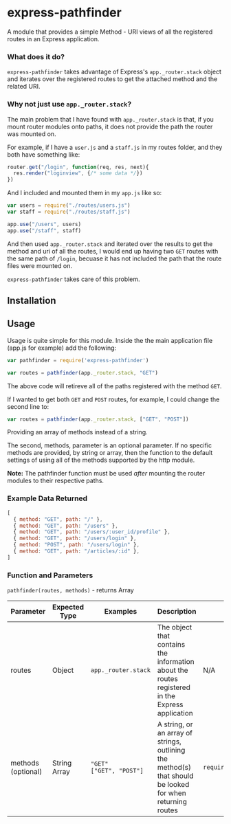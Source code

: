 # express-pathfinder
A module that provides a simple Method - URI views of all the registered routes in an Express application.

### What does it do?
`express-pathfinder` takes advantage of Express's `app._router.stack` object and iterates over the registered routes to get the attached method and the related URI.

### Why not just use `app._router.stack`?
The main problem that I have found with `app._router.stack` is that, if you mount router modules onto paths, it does not provide the path the router was mounted on.

For example, if I have a `user.js` and a `staff.js` in my routes folder, and they both have something like:

```js
router.get("/login", function(req, res, next){
  res.render("loginview", {/* some data */})
})
```

And I included and mounted them in my `app.js` like so:

```js
var users = require("./routes/users.js")
var staff = require("./routes/staff.js")

app.use("/users", users)
app.use("/staff", staff)
```

And then used `app._router.stack` and iterated over the results to get the method and uri of all the routes, I would end up having two `GET` routes with the same path of `/login`, becuase it has not included the path that the route files were mounted on.

`express-pathfinder` takes care of this problem.


## Installation

## Usage
Usage is quite simple for this module. Inside the the main application file (app.js for example) add the following:

```js
var pathfinder = require('express-pathfinder')

var routes = pathfinder(app._router.stack, "GET")
```

The above code will retireve all of the paths registered with the method `GET`.

If I wanted to get both `GET` and `POST` routes, for example, I could change the second line to:

```js
var routes = pathfinder(app._router.stack, ["GET", "POST"])
```

Providing an array of methods instead of a string.

The second, methods, parameter is an optional parameter. If no specific methods are provided, by string or array, then the function to the default settings of using all of the methods supported by the http module.

**Note:** The pathfinder function must be used *after* mounting the router modules to their respective paths.

### Example Data Returned
```js
[
  { method: "GET", path: "/" },
  { method: "GET", path: "/users" },
  { method: "GET", path: "/users/:user_id/profile" },
  { method: "GET", path: "/users/login" },
  { method: "POST", path: "/users/login" },
  { method: "GET", path: "/articles/:id" },
]
```

### Function and Parameters

`pathfinder(routes, methods)` - returns Array

| Parameter | Expected Type | Examples | Description | Default |
|---|---|---|---|---|
| routes | Object | `app._router.stack`| The object that contains the information about the routes registered in the Express application | N/A |
| methods (optional)| String<br>Array | `"GET"`<br>`["GET", "POST"]` | A string, or an array of strings, outlining the method(s) that should be looked for when returning routes | `require('http').METHODS` |
